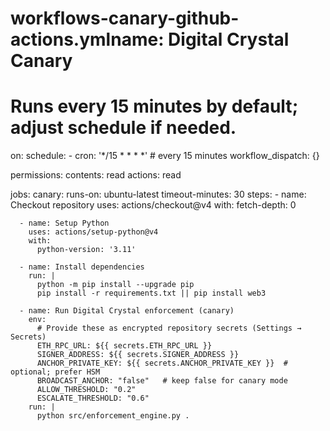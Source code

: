 # workflows-canary-github-actions.ymlname: Digital Crystal Canary

# Runs every 15 minutes by default; adjust schedule if needed.
on:
  schedule:
    - cron: '*/15 * * * *'   # every 15 minutes
  workflow_dispatch: {}

permissions:
  contents: read
  actions: read

jobs:
  canary:
    runs-on: ubuntu-latest
    timeout-minutes: 30
    steps:
      - name: Checkout repository
        uses: actions/checkout@v4
        with:
          fetch-depth: 0

      - name: Setup Python
        uses: actions/setup-python@v4
        with:
          python-version: '3.11'

      - name: Install dependencies
        run: |
          python -m pip install --upgrade pip
          pip install -r requirements.txt || pip install web3

      - name: Run Digital Crystal enforcement (canary)
        env:
          # Provide these as encrypted repository secrets (Settings → Secrets)
          ETH_RPC_URL: ${{ secrets.ETH_RPC_URL }}
          SIGNER_ADDRESS: ${{ secrets.SIGNER_ADDRESS }}
          ANCHOR_PRIVATE_KEY: ${{ secrets.ANCHOR_PRIVATE_KEY }}  # optional; prefer HSM
          BROADCAST_ANCHOR: "false"   # keep false for canary mode
          ALLOW_THRESHOLD: "0.2"
          ESCALATE_THRESHOLD: "0.6"
        run: |
          python src/enforcement_engine.py .
